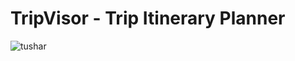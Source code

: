 # TripVisor - Trip Itinerary Planner
![tushar](https://github.com/tushar2704/TripVisor/assets/66141195/c4c8f205-bdee-4158-b2d7-c447eafa49e1)
